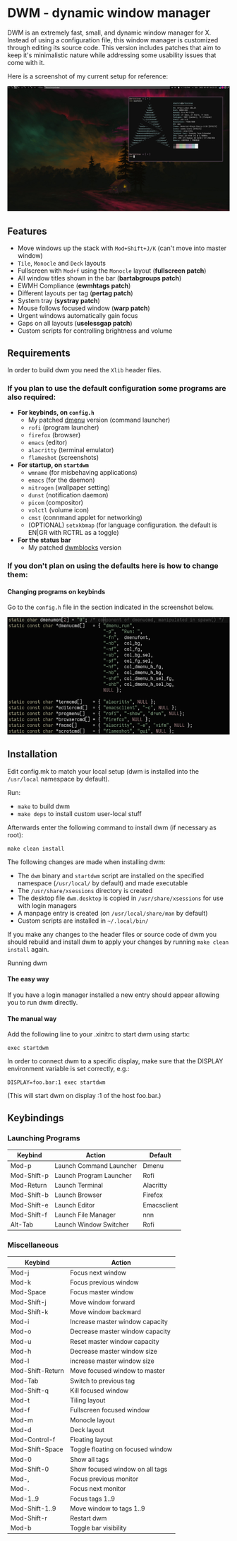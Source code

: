 DWM - dynamic window manager
============================
DWM is an extremely fast, small, and dynamic window manager for X.
Instead of using a configuration file, this window manager is customized through editing its source code.
This version includes patches that aim to keep it's minimalistic nature while addressing some usability issues that come with it.

Here is a screenshot of my current setup for reference:

![Setup](./preview.png "Setup")

Features
------------

* Move windows up the stack with `Mod+Shift+J/K` (can't move into master window)
* `Tile`, `Monocle` and `Deck` layouts
* Fullscreen with `Mod+f` using the `Monocle` layout (**fullscreen patch**)
* All window titles shown in the bar (**bartabgroups patch**)
* EWMH Compliance (**ewmhtags patch**)
* Different layouts per tag (**pertag patch**)
* System tray (**systray patch**)
* Mouse follows focused window (**warp patch**)
* Urgent windows automatically gain focus
* Gaps on all layouts (**uselessgap patch**)
* Custom scripts for controlling brightness and volume

Requirements
------------
In order to build dwm you need the `Xlib` header files.

### If you plan to use the default configuration some programs are also required:
* **For keybinds, on `config.h`**
  * My patched [dmenu](https://github.com/dimspith/dmenu) version (command launcher)
  * `rofi` (program launcher)
  * `firefox` (browser)
  * `emacs` (editor)
  * `alacritty` (terminal emulator)
  * `flameshot` (screenshots) 
* **For startup, on `startdwm`**
  * `wmname` (for misbehaving applications)
  * `emacs` (for the daemon)
  * `nitrogen` (wallpaper setting)
  * `dunst` (notification daemon)
  * `picom` (compositor)
  * `volctl` (volume icon)
  * `cmst` (connmand applet for networking)
  * (OPTIONAL) `setxkbmap` (for language configuration. the default is EN|GR with RCTRL as a toggle)
* **For the status bar**
  * My patched [dwmblocks](https://github.com/dimspith/dwmblocks) version 

### If you don't plan on using the defaults here is how to change them:
#### **Changing programs on keybinds**

Go to the `config.h` file in the section indicated in the screenshot below.

![Keybind Commands](./keybind_commands.png "Keybind Commands")

Installation
------------
Edit config.mk to match your local setup (dwm is installed into
the `/usr/local` namespace by default).

Run:
* `make` to build dwm
* `make deps` to install custom user-local stuff

Afterwards enter the following command to install dwm (if
necessary as root):

    make clean install

The following changes are made when installing dwm:
* The `dwm` binary and `startdwm` script are installed on the specified namespace (`/usr/local/` by default) and made executable
* The `/usr/share/xsessions` directory is created
* The desktop file `dwm.desktop` is copied in `/usr/share/xsessions` for use with login managers
* A manpage entry is created (on `/usr/local/share/man` by default)
* Custom scripts are installed in `~/.local/bin/`

If you make any changes to the header files or source code of dwm you should rebuild and install dwm to apply your changes by running `make clean install` again.

Running dwm

#### The easy way

If you have a login manager installed a new entry should appear allowing you to run dwm directly.

#### The manual way

Add the following line to your .xinitrc to start dwm using startx:

    exec startdwm

In order to connect dwm to a specific display, make sure that
the DISPLAY environment variable is set correctly, e.g.:

    DISPLAY=foo.bar:1 exec startdwm

(This will start dwm on display :1 of the host foo.bar.)


Keybindings
-----------

### Launching Programs

| Keybind     | Action                  | Default     |
|-------------|-------------------------|-------------|
| Mod-p       | Launch Command Launcher | Dmenu       |
| Mod-Shift-p | Launch Program Launcher | Rofi        |
| Mod-Return  | Launch Terminal         | Alacritty   |
| Mod-Shift-b | Launch Browser          | Firefox     |
| Mod-Shift-e | Launch Editor           | Emacsclient |
| Mod-Shift-f | Launch File Manager     | nnn         |
| Alt-Tab     | Launch Window Switcher  | Rofi        |

### Miscellaneous

| Keybind           | Action                            |
|-------------------|-----------------------------------|
| Mod-j             | Focus next window                 |
| Mod-k             | Focus previous window             |
| Mod-Space         | Focus master window               |
| Mod-Shift-j       | Move window forward               |
| Mod-Shift-k       | Move window backward              |
| Mod-i             | Increase master window capacity   |
| Mod-o             | Decrease master window capacity   |
| Mod-u             | Reset master window capacity      |
| Mod-h             | Decrease master window size       |
| Mod-l             | increase master window size       |
| Mod-Shift-Return  | Move focused window to master     |
| Mod-Tab           | Switch to previous tag            |
| Mod-Shift-q       | Kill focused window               |
| Mod-t             | Tiling layout                     |
| Mod-f             | Fullscreen focused window         |
| Mod-m             | Monocle layout                    |
| Mod-d             | Deck layout                       |
| Mod-Control-f     | Floating layout                   |
| Mod-Shift-Space   | Toggle floating on focused window |
| Mod-0             | Show all tags                     |
| Mod-Shift-0       | Show focused window on all tags   |
| Mod-,             | Focus previous monitor            |
| Mod-.             | Focus next monitor                |
| Mod-1..9          | Focus tags 1..9                   |
| Mod-Shift-1..9    | Move window to tags 1..9          |
| Mod-Shift-r       | Restart dwm                       |
| Mod-b             | Toggle bar visibility             |
